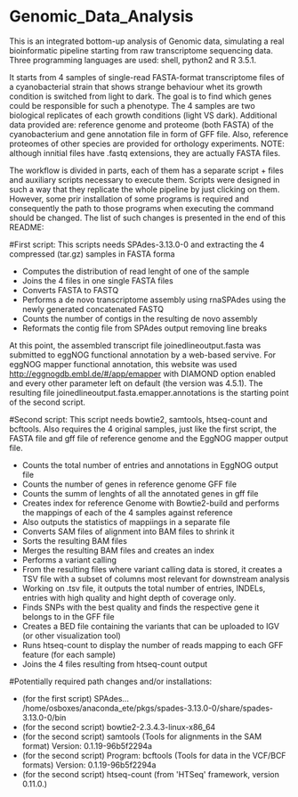 # Genomic_Data_Analysis
This is an integrated bottom-up analysis of Genomic data, simulating a real bioinformatic pipeline starting from raw transcriptome sequencing data. Three programming languages are used: shell, python2 and R 3.5.1.

It starts from 4 samples of single-read FASTA-format transcriptome files of a cyanobacterial strain that shows strange behaviour whet its growth condition is switched from light to dark. The goal is to find which genes could be responsible for such a phenotype. The 4 samples are two biological replicates of each growth conditions (light VS dark). Additional data provided are: reference genome and proteome (both FASTA) of the cyanobacterium and gene annotation file in form of GFF file. Also, reference proteomes of other species are provided for orthology experiments. NOTE: although innitial files have .fastq extensions, they are actually FASTA files.

The workflow is divided in parts, each of them has a separate script + files and auxiliary scripts necessary to execute them. Scripts were designed in such a way that they replicate the whole pipeline by just clicking on them. However, some prir installation of some programs is required and consequently the path to those programs when executing the command should be changed. The list of such changes is presented in the end of this README:

#First script:
This scripts needs SPAdes-3.13.0-0 and extracting the 4 compressed (tar.gz) samples in FASTA forma
- Computes the distribution of read lenght of one of the sample
- Joins the 4 files in one single FASTA files
- Converts FASTA to FASTQ
- Performs a de novo transcriptome assembly using rnaSPAdes using the newly generated concatenated FASTQ
- Counts the number of contigs in the resulting de novo assembly
- Reformats the contig file from SPAdes output removing line breaks

At this point, the assembled transcript file joinedlineoutput.fasta was submitted to eggNOG functional annotation by a web-based servive. For eggNOG mapper functional annotation, this website was used http://eggnogdb.embl.de/#/app/emapper with DIAMOND option enabled and every other parameter left on default (the version was 4.5.1). The resulting file joinedlineoutput.fasta.emapper.annotations is the starting point of the second script.

#Second script:
This script needs bowtie2, samtools, htseq-count and bcftools. Also requires the 4 original samples, just like the first script, the FASTA file and gff file of reference genome and the EggNOG mapper output file.
- Counts the total number of entries and annotations in EggNOG output file
- Counts the number of genes in reference genome GFF file
- Counts the summ of lenghts of all the annotated genes in gff file
- Creates index for reference Genome with Bowtie2-build and performs the mappings of each of the 4 samples against reference
- Also outputs the statistics of mappiings in a separate file
- Converts SAM files of alignment into BAM files to shrink it
- Sorts the resulting BAM files
- Merges the resulting BAM files and creates an index
- Performs a variant calling
- From the resulting files where variant calling data is stored, it creates a TSV file with a subset of columns most relevant for downstream analysis
- Working on .tsv file, it outputs the total number of entries, INDELs, entries with high quality and hight depth of coverage only.
- Finds SNPs with the best quality and finds the respective gene it belongs to in the GFF file
- Creates a BED file containing the variants that can be uploaded to IGV (or other visualization tool)
- Runs htseq-count to display the number of reads mapping to each GFF feature (for each sample)
- Joins the 4 files resulting from htseq-count output






#Potentially required path changes and/or installations:
- (for the first script) SPAdes... /home/osboxes/anaconda_ete/pkgs/spades-3.13.0-0/share/spades-3.13.0-0/bin
- (for the second script) bowtie2-2.3.4.3-linux-x86_64
- (for the second script) samtools (Tools for alignments in the SAM format) Version: 0.1.19-96b5f2294a
- (for the second script) Program: bcftools (Tools for data in the VCF/BCF formats) Version: 0.1.19-96b5f2294a
- (for the second script) htseq-count (from 'HTSeq' framework, version 0.11.0.)
